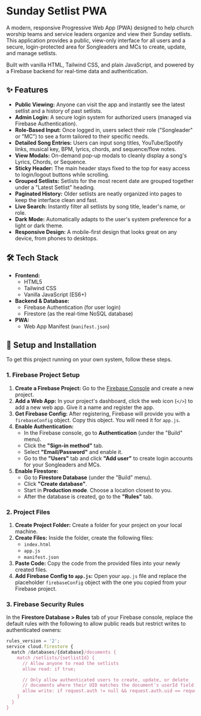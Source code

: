 # Sunday Setlist PWA

A modern, responsive Progressive Web App (PWA) designed to help church worship teams and service leaders organize and view their Sunday setlists. This application provides a public, view-only interface for all users and a secure, login-protected area for Songleaders and MCs to create, update, and manage setlists.

Built with vanilla HTML, Tailwind CSS, and plain JavaScript, and powered by a Firebase backend for real-time data and authentication.

## ✨ Features

* **Public Viewing:** Anyone can visit the app and instantly see the latest setlist and a history of past setlists.
* **Admin Login:** A secure login system for authorized users (managed via Firebase Authentication).
* **Role-Based Input:** Once logged in, users select their role ("Songleader" or "MC") to see a form tailored to their specific needs.
* **Detailed Song Entries:** Users can input song titles, YouTube/Spotify links, musical key, BPM, lyrics, chords, and sequence/flow notes.
* **View Modals:** On-demand pop-up modals to cleanly display a song's Lyrics, Chords, or Sequence.
* **Sticky Header:** The main header stays fixed to the top for easy access to login/logout buttons while scrolling.
* **Grouped Setlists:** Setlists for the most recent date are grouped together under a "Latest Setlist" heading.
* **Paginated History:** Older setlists are neatly organized into pages to keep the interface clean and fast.
* **Live Search:** Instantly filter all setlists by song title, leader's name, or role.
* **Dark Mode:** Automatically adapts to the user's system preference for a light or dark theme.
* **Responsive Design:** A mobile-first design that looks great on any device, from phones to desktops.

## 🛠️ Tech Stack

* **Frontend:**
    * HTML5
    * Tailwind CSS
    * Vanilla JavaScript (ES6+)
* **Backend & Database:**
    * Firebase Authentication (for user login)
    * Firestore (as the real-time NoSQL database)
* **PWA:**
    * Web App Manifest (`manifest.json`)

## 🚀 Setup and Installation

To get this project running on your own system, follow these steps.

### 1. Firebase Project Setup

1.  **Create a Firebase Project:** Go to the [Firebase Console](https://console.firebase.google.com/) and create a new project.
2.  **Add a Web App:** In your project's dashboard, click the web icon (`</>`) to add a new web app. Give it a name and register the app.
3.  **Get Firebase Config:** After registering, Firebase will provide you with a `firebaseConfig` object. Copy this object. You will need it for `app.js`.
4.  **Enable Authentication:**
    * In the Firebase console, go to **Authentication** (under the "Build" menu).
    * Click the **"Sign-in method"** tab.
    * Select **"Email/Password"** and enable it.
    * Go to the **"Users"** tab and click **"Add user"** to create login accounts for your Songleaders and MCs.
5.  **Enable Firestore:**
    * Go to **Firestore Database** (under the "Build" menu).
    * Click **"Create database"**.
    * Start in **Production mode**. Choose a location closest to you.
    * After the database is created, go to the **"Rules"** tab.

### 2. Project Files

1.  **Create Project Folder:** Create a folder for your project on your local machine.
2.  **Create Files:** Inside the folder, create the following files:
    * `index.html`
    * `app.js`
    * `manifest.json`
3.  **Paste Code:** Copy the code from the provided files into your newly created files.
4.  **Add Firebase Config to `app.js`:** Open your `app.js` file and replace the placeholder `firebaseConfig` object with the one you copied from your Firebase project.

### 3. Firebase Security Rules

In the **Firestore Database > Rules** tab of your Firebase console, replace the default rules with the following to allow public reads but restrict writes to authenticated owners:

```javascript
rules_version = '2';
service cloud.firestore {
  match /databases/{database}/documents {
    match /setlists/{setlistId} {
      // Allow anyone to read the setlists
      allow read: if true;

      // Only allow authenticated users to create, update, or delete
      // documents where their UID matches the document's userId field.
      allow write: if request.auth != null && request.auth.uid == request.resource.data.userId;
    }
  }
}